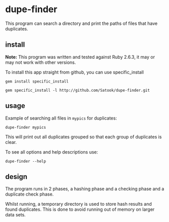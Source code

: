 dupe-finder
===============

This program can search a directory and print the paths of files that have duplicates.

install
----------

**Note:** This program was written and tested against Ruby 2.6.3, it may or may not work with other versions.

To install this app straight from github, you can use specific_install

```
gem install specific_install

gem specific_install -l http://github.com/Satook/dupe-finder.git
```

usage
----------

Example of searching all files in `mypics` for duplicates:

```
dupe-finder mypics
```

This will print out all duplicates grouped so that each group of duplicates is clear.

To see all options and help descriptions use:

```
dupe-finder --help
```

design
----------

The program runs in 2 phases, a hashing phase and a checking phase and a duplicate check phase.

Whilst running, a temporary directory is used to store hash results and found duplicates. This
is done to avoid running out of memory on larger data sets.
